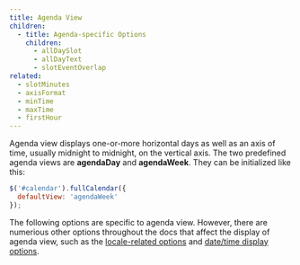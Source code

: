 ```yaml
---
title: Agenda View
children:
  - title: Agenda-specific Options
    children:
      - allDaySlot
      - allDayText
      - slotEventOverlap
related:
  - slotMinutes
  - axisFormat
  - minTime
  - maxTime
  - firstHour
---
```


Agenda view displays one-or-more horizontal days as well as an axis of time, usually midnight to midnight, on the vertical axis. The two predefined agenda views are **agendaDay** and **agendaWeek**. They can be initialized like this:

```js
$('#calendar').fullCalendar({
  defaultView: 'agendaWeek'
});
```

The following options are specific to agenda view. However, there are numerious other options throughout the docs that affect the display of agenda view, such as the [locale-related options](localization) and [date/time display options](date-display).
